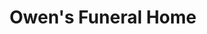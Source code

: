 ---
title: "Owen's Funeral Home"
url: /hanover-county/owens-funeral-home/
shop: funeral directors
---